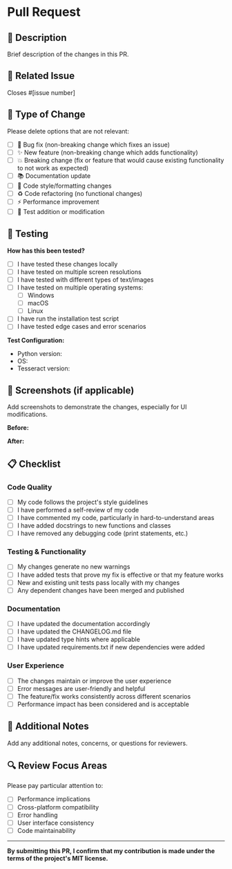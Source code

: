 # Pull Request

## 📝 Description
Brief description of the changes in this PR.

## 🔗 Related Issue
Closes #[issue number]
<!-- If there's no related issue, please consider creating one first -->

## 🚀 Type of Change
Please delete options that are not relevant:

- [ ] 🐛 Bug fix (non-breaking change which fixes an issue)
- [ ] ✨ New feature (non-breaking change which adds functionality)
- [ ] 💥 Breaking change (fix or feature that would cause existing functionality to not work as expected)
- [ ] 📚 Documentation update
- [ ] 🎨 Code style/formatting changes
- [ ] ♻️ Code refactoring (no functional changes)
- [ ] ⚡ Performance improvement
- [ ] 🧪 Test addition or modification

## 🧪 Testing
**How has this been tested?**

- [ ] I have tested these changes locally
- [ ] I have tested on multiple screen resolutions
- [ ] I have tested with different types of text/images
- [ ] I have tested on multiple operating systems:
  - [ ] Windows
  - [ ] macOS  
  - [ ] Linux
- [ ] I have run the installation test script
- [ ] I have tested edge cases and error scenarios

**Test Configuration:**
- Python version:
- OS:
- Tesseract version:

## 📸 Screenshots (if applicable)
Add screenshots to demonstrate the changes, especially for UI modifications.

**Before:**
<!-- Screenshot or description of current behavior -->

**After:**
<!-- Screenshot or description of new behavior -->

## 📋 Checklist

### Code Quality
- [ ] My code follows the project's style guidelines
- [ ] I have performed a self-review of my code
- [ ] I have commented my code, particularly in hard-to-understand areas
- [ ] I have added docstrings to new functions and classes
- [ ] I have removed any debugging code (print statements, etc.)

### Testing & Functionality
- [ ] My changes generate no new warnings
- [ ] I have added tests that prove my fix is effective or that my feature works
- [ ] New and existing unit tests pass locally with my changes
- [ ] Any dependent changes have been merged and published

### Documentation
- [ ] I have updated the documentation accordingly
- [ ] I have updated the CHANGELOG.md file
- [ ] I have updated type hints where applicable
- [ ] I have updated requirements.txt if new dependencies were added

### User Experience
- [ ] The changes maintain or improve the user experience
- [ ] Error messages are user-friendly and helpful
- [ ] The feature/fix works consistently across different scenarios
- [ ] Performance impact has been considered and is acceptable

## 💬 Additional Notes
Add any additional notes, concerns, or questions for reviewers.

## 🔍 Review Focus Areas
Please pay particular attention to:
- [ ] Performance implications
- [ ] Cross-platform compatibility
- [ ] Error handling
- [ ] User interface consistency
- [ ] Code maintainability

---

**By submitting this PR, I confirm that my contribution is made under the terms of the project's MIT license.**
